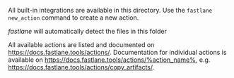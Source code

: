 All built-in integrations are available in this directory. Use the `fastlane new_action` command to create a new action.

_fastlane_ will automatically detect the files in this folder

All available actions are listed and documented on https://docs.fastlane.tools/actions/. Documentation for individual actions is available on https://docs.fastlane.tools/actions/%action_name%, e.g. https://docs.fastlane.tools/actions/copy_artifacts/.
